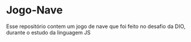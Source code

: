 # Jogo-Nave
Esse repositório contem um jogo de nave que foi feito no desafio da DIO, durante o estudo da linguagem JS
